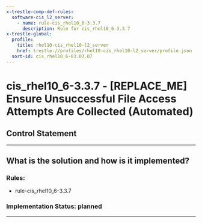 ```yaml
---
x-trestle-comp-def-rules:
  software-cis_l2_server:
    - name: rule-cis_rhel10_6-3.3.7
      description: Rule for cis_rhel10_6-3.3.7
x-trestle-global:
  profile:
    title: rhel10-cis_rhel10-l2_server
    href: trestle://profiles/rhel10-cis_rhel10-l2_server/profile.json
  sort-id: cis_rhel10_6-03.03.07
---
```


# cis_rhel10_6-3.3.7 - \[REPLACE_ME\] Ensure Unsuccessful File Access Attempts Are Collected (Automated)

## Control Statement

______________________________________________________________________

## What is the solution and how is it implemented?

<!-- For implementation status enter one of: implemented, partial, planned, alternative, not-applicable -->

<!-- Note that the list of rules under ### Rules: is read-only and changes will not be captured after assembly to JSON -->

<!-- Add control implementation description here for control: cis_rhel10_6-3.3.7 -->

### Rules:

  - rule-cis_rhel10_6-3.3.7

### Implementation Status: planned

______________________________________________________________________
